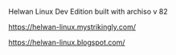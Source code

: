 Helwan Linux Dev Edition built with archiso v 82 

https://helwan-linux.mystrikingly.com/



https://helwan-linux.blogspot.com/
